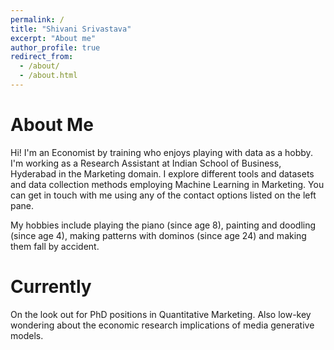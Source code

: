 ```yaml
---
permalink: /
title: "Shivani Srivastava"
excerpt: "About me"
author_profile: true
redirect_from: 
  - /about/
  - /about.html
---
```


About Me
======

Hi! I'm an Economist by training who enjoys playing with data as a hobby. I'm working as a Research Assistant at Indian School of Business, Hyderabad in the Marketing domain. I explore different tools and datasets and data collection methods employing Machine Learning in Marketing. You can get in touch with me using any of the contact options listed on the left pane.

My hobbies include playing the piano (since age 8), painting and doodling (since age 4), making patterns with dominos (since age 24) and making them fall by accident.

Currently
======

On the look out for PhD positions in Quantitative Marketing.
Also low-key wondering about the economic research implications of media generative models.


